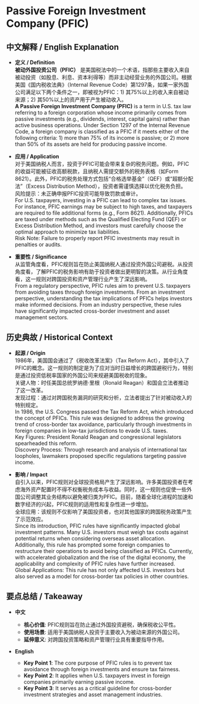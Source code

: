 # Passive Foreign Investment Company (PFIC)

## 中文解释 / English Explanation

* **定义 / Definition**  
  **被动外国投资公司（PFIC）** 是美国税法中的一个术语，指那些主要收入来自被动投资（如股息、利息、资本利得等）而非主动经营业务的外国公司。根据美国《国内税收法典》（Internal Revenue Code）第1297条，如果一家外国公司满足以下两个条件之一，即被视为PFIC：1) 其75%以上的收入来自被动来源；2) 其50%以上的资产用于产生被动收入。  
  **A Passive Foreign Investment Company (PFIC)** is a term in U.S. tax law referring to a foreign corporation whose income primarily comes from passive investments (e.g., dividends, interest, capital gains) rather than active business operations. Under Section 1297 of the Internal Revenue Code, a foreign company is classified as a PFIC if it meets either of the following criteria: 1) more than 75% of its income is passive; or 2) more than 50% of its assets are held for producing passive income.

* **应用 / Application**  
  对于美国纳税人而言，投资于PFIC可能会带来复杂的税务问题。例如，PFIC的收益可能被征收高额税款，且纳税人需提交额外的税务表格（如Form 8621）。此外，PFIC的税务处理方式包括“合格选举基金”（QEF）或“超额分配法”（Excess Distribution Method），投资者需谨慎选择以优化税务负担。  
  风险提示：未正确申报PFIC投资可能导致罚款或审计。  
  For U.S. taxpayers, investing in a PFIC can lead to complex tax issues. For instance, PFIC earnings may be subject to high taxes, and taxpayers are required to file additional forms (e.g., Form 8621). Additionally, PFICs are taxed under methods such as the Qualified Electing Fund (QEF) or Excess Distribution Method, and investors must carefully choose the optimal approach to minimize tax liabilities.  
  Risk Note: Failure to properly report PFIC investments may result in penalties or audits.

* **重要性 / Significance**  
  从监管角度看，PFIC规则旨在防止美国纳税人通过投资外国公司避税。从投资角度看，了解PFIC的税务影响有助于投资者做出更明智的决策。从行业角度看，这一规则对跨国投资和资产管理行业产生了深远影响。  
  From a regulatory perspective, PFIC rules aim to prevent U.S. taxpayers from avoiding taxes through foreign investments. From an investment perspective, understanding the tax implications of PFICs helps investors make informed decisions. From an industry perspective, these rules have significantly impacted cross-border investment and asset management sectors.

## 历史典故 / Historical Context

* **起源 / Origin**  
  1986年，美国国会通过了《税收改革法案》（Tax Reform Act），其中引入了PFIC的概念。这一规则的制定是为了应对当时日益增长的跨国避税行为，特别是通过投资低税率国家的外国公司来规避美国税收的现象。  
  关键人物：时任美国总统罗纳德·里根（Ronald Reagan）和国会立法者推动了这一改革。  
  发现过程：通过对跨国税务漏洞的研究和分析，立法者提出了针对被动收入的特别规定。  
  In 1986, the U.S. Congress passed the Tax Reform Act, which introduced the concept of PFICs. This rule was designed to address the growing trend of cross-border tax avoidance, particularly through investments in foreign companies in low-tax jurisdictions to evade U.S. taxes.  
  Key Figures: President Ronald Reagan and congressional legislators spearheaded this reform.  
 Discovery Process: Through research and analysis of international tax loopholes, lawmakers proposed specific regulations targeting passive income.

* **影响 / Impact**  
  自引入以来，PFIC规则对全球投资格局产生了深远影响。许多美国投资者在考虑海外资产配置时不得不权衡税务成本与收益。同时，这一规则也促使一些外国公司调整其业务结构以避免被归类为PFIC。目前，随着全球化进程的加速和数字经济的兴起，PFIC规则的适用性和复杂性进一步增加。  
  全球应用：该规则不仅影响了美国投资者，也对其他国家的跨国税务政策产生了示范效应。  
 Since its introduction, PFIC rules have significantly impacted global investment patterns. Many U.S. investors must weigh tax costs against potential returns when considering overseas asset allocation. Additionally, this rule has prompted some foreign companies to restructure their operations to avoid being classified as PFICs. Currently, with accelerated globalization and the rise of the digital economy, the applicability and complexity of PFIC rules have further increased.  
 Global Applications: This rule has not only affected U.S. investors but also served as a model for cross-border tax policies in other countries.

## 要点总结 / Takeaway

* **中文**  
   - **核心价值**: PFIC规则旨在防止通过外国投资避税，确保税收公平性。
   - **使用场景**: 适用于美国纳税人投资于主要收入为被动来源的外国公司。
   - **延伸意义**: 对跨国投资策略和资产管理行业具有重要指导作用。

* **English**  
   - **Key Point 1**: The core purpose of PFIC rules is to prevent tax avoidance through foreign investments and ensure tax fairness.
   - **Key Point 2**: It applies when U.S. taxpayers invest in foreign companies primarily earning passive income.
   - **Key Point 3**: It serves as a critical guideline for cross-border investment strategies and asset management industries.